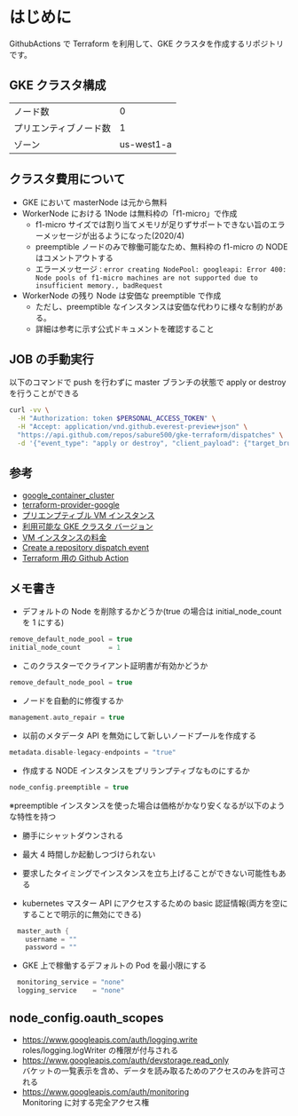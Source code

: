 # はじめに

GithubActions で Terraform を利用して、GKE クラスタを作成するリポジトリです。

## GKE クラスタ構成

|                        |            |
| ---------------------- | ---------- |
| ノード数               | 0          |
| プリエンティブノード数 | 1          |
| ゾーン                 | us-west1-a |

## クラスタ費用について

- GKE において masterNode は元から無料
- WorkerNode における 1Node は無料枠の「f1-micro」で作成
  - f1-micro サイズでは割り当てメモリが足りずサポートできない旨のエラーメッセージが出るようになった(2020/4)
  - preemptible ノードのみで稼働可能なため、無料枠の f1-micro の NODE はコメントアウトする
  - エラーメッセージ : `error creating NodePool: googleapi: Error 400: Node pools of f1-micro machines are not supported due to insufficient memory., badRequest`
- WorkerNode の残り Node は安価な preemptible で作成
  - ただし、preemptible なインスタンスは安価な代わりに様々な制約がある。
  - 詳細は参考に示す公式ドキュメントを確認すること

## JOB の手動実行

以下のコマンドで push を行わずに master ブランチの状態で apply or destroy を行うことができる

```bash
curl -vv \
  -H "Authorization: token $PERSONAL_ACCESS_TOKEN" \
  -H "Accept: application/vnd.github.everest-preview+json" \
  "https://api.github.com/repos/sabure500/gke-terraform/dispatches" \
  -d '{"event_type": "apply or destroy", "client_payload": {"target_brunch": "master"}}'
```

## 参考

- [google_container_cluster](https://www.terraform.io/docs/providers/google/r/container_cluster.html)
- [terraform-provider-google](https://github.com/terraform-providers/terraform-provider-google/)
- [プリエンプティブル VM インスタンス](https://cloud.google.com/compute/docs/instances/preemptible?hl=ja)
- [利用可能な GKE クラスタ バージョン](https://cloud.google.com/run/docs/gke/cluster-versions)
- [VM インスタンスの料金](https://cloud.google.com/compute/vm-instance-pricing)
- [Create a repository dispatch event](https://developer.github.com/v3/repos/#create-a-repository-dispatch-event)
- [Terraform 用の Github Action](https://github.com/hashicorp/setup-terraform)

## メモ書き

- デフォルトの Node を削除するかどうか(true の場合は initial_node_count を 1 にする)

```h
remove_default_node_pool = true
initial_node_count       = 1
```

- このクラスターでクライアント証明書が有効かどうか

```h
remove_default_node_pool = true
```

- ノードを自動的に修復するか

```h
management.auto_repair = true
```

- 以前のメタデータ API を無効にして新しいノードプールを作成する

```h
metadata.disable-legacy-endpoints = "true"
```

- 作成する NODE インスタンスをプリランプティブなものにするか

```h
node_config.preemptible = true
```

※preemptible インスタンスを使った場合は価格がかなり安くなるが以下のような特性を持つ

- 勝手にシャットダウンされる
- 最大 4 時間しか起動しつづけられない
- 要求したタイミングでインスタンスを立ち上げることができない可能性もある

- kubernetes マスター API にアクセスするための basic 認証情報(両方を空にすることで明示的に無効にできる)

```h
  master_auth {
    username = ""
    password = ""
```

- GKE 上で稼働するデフォルトの Pod を最小限にする

```h
  monitoring_service = "none"
  logging_service    = "none"
```

## node_config.oauth_scopes

- <https://www.googleapis.com/auth/logging.write>  
  roles/logging.logWriter の権限が付与される
- <https://www.googleapis.com/auth/devstorage.read_only>  
  バケットの一覧表示を含め、データを読み取るためのアクセスのみを許可される
- <https://www.googleapis.com/auth/monitoring>  
  Monitoring に対する完全アクセス権
